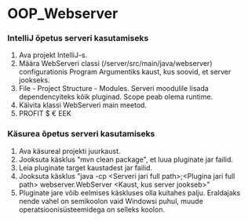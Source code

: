 # OOP_Webserver

### IntelliJ õpetus serveri kasutamiseks

1) Ava projekt IntelliJ-s.
2) Määra WebServeri classi (/server/src/main/java/webserver) configurationis Program Argumentiks kaust, kus soovid, et server jookseks.
3) File - Project Structure - Modules. Serveri moodulile lisada dependencyiteks kõik pluginad. Scope peab olema runtime.
4) Käivita klassi WebServeri main meetod. 
5) PROFIT $  € EEK

### Käsurea õpetus serveri kasutamiseks

1) Ava käsureal projekti juurkaust. 
2) Jooksuta käsklus "mvn clean package", et luua pluginate jar failid.
3) Leia pluginate target kaustadest jar failid.
4) Jooksuta käsklus "java -cp \<Serveri jari full path\>;\<Plugina jari full path\> webserver.WebServer <Kaust, kus server jookseb>"
5) Pluginate jare võib eelmises käskluses olla kuitahes palju. Eraldajaks nende vahel on semikoolon vaid Windowsi puhul, muude operatsioonisüsteemidega on selleks koolon.
 
